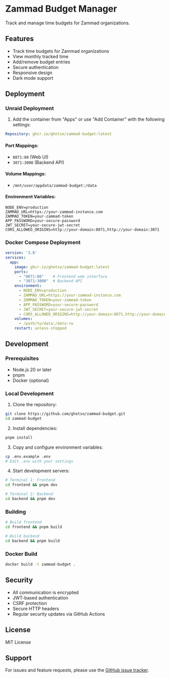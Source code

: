# Zammad Budget Manager

Track and manage time budgets for Zammad organizations.

## Features

- Track time budgets for Zammad organizations
- View monthly tracked time
- Add/remove budget entries
- Secure authentication
- Responsive design
- Dark mode support

## Deployment

### Unraid Deployment

1. Add the container from "Apps" or use "Add Container" with the following settings:

```yaml
Repository: ghcr.io/ghotso/zammad-budget:latest
```

#### Port Mappings:
- `8071:80` (Web UI)
- `3071:3000` (Backend API)

#### Volume Mappings:
- `/mnt/user/appdata/zammad-budget:/data`

#### Environment Variables:
```env
NODE_ENV=production
ZAMMAD_URL=https://your-zammad-instance.com
ZAMMAD_TOKEN=your-zammad-token
APP_PASSWORD=your-secure-password
JWT_SECRET=your-secure-jwt-secret
CORS_ALLOWED_ORIGINS=http://your-domain:8071,http://your-domain:3071
```

### Docker Compose Deployment

```yaml
version: '3.8'
services:
  app:
    image: ghcr.io/ghotso/zammad-budget:latest
    ports:
      - "8071:80"    # Frontend web interface
      - "3071:3000"  # Backend API
    environment:
      - NODE_ENV=production
      - ZAMMAD_URL=https://your-zammad-instance.com
      - ZAMMAD_TOKEN=your-zammad-token
      - APP_PASSWORD=your-secure-password
      - JWT_SECRET=your-secure-jwt-secret
      - CORS_ALLOWED_ORIGINS=http://your-domain:8071,http://your-domain:3071
    volumes:
      - /path/to/data:/data:rw
    restart: unless-stopped
```

## Development

### Prerequisites

- Node.js 20 or later
- pnpm
- Docker (optional)

### Local Development

1. Clone the repository:
```bash
git clone https://github.com/ghotso/zammad-budget.git
cd zammad-budget
```

2. Install dependencies:
```bash
pnpm install
```

3. Copy and configure environment variables:
```bash
cp .env.example .env
# Edit .env with your settings
```

4. Start development servers:
```bash
# Terminal 1: Frontend
cd frontend && pnpm dev

# Terminal 2: Backend
cd backend && pnpm dev
```

### Building

```bash
# Build frontend
cd frontend && pnpm build

# Build backend
cd backend && pnpm build
```

### Docker Build

```bash
docker build -t zammad-budget .
```

## Security

- All communication is encrypted
- JWT-based authentication
- CSRF protection
- Secure HTTP headers
- Regular security updates via GitHub Actions

## License

MIT License

## Support

For issues and feature requests, please use the [GitHub issue tracker](https://github.com/ghotso/zammad-budget/issues).